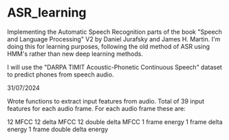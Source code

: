 # ASR_learning

Implementing the Automatic Speech Recognition parts of the book "Speech and Language Processing" V2 by Daniel Jurafsky and James H. Martin. 
I'm doing this for learning purposes, following the old method of ASR using HMM's rather than new deep learning methods. 

I will use the "DARPA TIMIT Acoustic-Phonetic Continuous Speech" dataset to predict phones from speech audio.

31/07/2024

Wrote functions to extract input features from audio. Total of 39 input features for each audio frame. 
For each audio frame these are:

12 MFCC
12 delta MFCC
12 double delta MFCC
1 frame energy
1 frame delta energy
1 frame double delta energy
